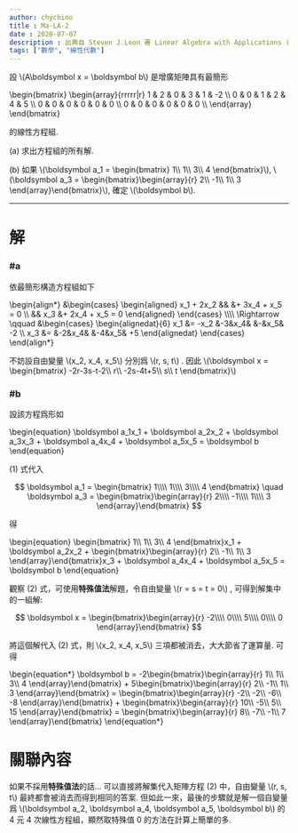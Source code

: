 ```yaml
---
author: chychino
title : Ma-LA-2
date : 2020-07-07
description : 出典自 Steven J.Leon 著 Linear Algebra with Applications (Ninth Edition) Page.16
tags: ["數學", "線性代數"]
---
```


設 \\(A\boldsymbol x = \boldsymbol b\\) 是增廣矩陣具有最簡形

\begin{bmatrix}
 \begin{array}{rrrrr|r}
 1 & 2 & 0 & 3 & 1 & -2 \\\\
 0 & 0 & 1 & 2 & 4 & 5 \\\\
 0 & 0 & 0 & 0 & 0 & 0 \\\\
 0 & 0 & 0 & 0 & 0 & 0 \\\\
 \end{array}
 \end{bmatrix}

的線性方程組.

(a) 求出方程組的所有解.

(‌b) 如果 \\(\boldsymbol a_1 = \begin{bmatrix} 1\\\\ 1\\\\ 3\\\\ 4 \end{bmatrix}\\), \\(\boldsymbol a_3 = \begin{bmatrix}\begin{array}{r} 2\\\\ -1\\\\ 1\\\\ 3 \end{array}\end{bmatrix}\\), 確定 \\(\boldsymbol b\\).

---

# 解

### #a 
依最簡形構造方程組如下

\begin{align*}
    &\begin{cases}
        \begin{aligned}
            x_1 + 2x_2 &&     &+ 3x_4 + x_5 = 0 \\\\
                       && x_3 &+ 2x_4 + x_5 = 0
        \end{aligned}
    \end{cases}
    \\\\\\\\
    \Rightarrow \qquad
    &\begin{cases}
        \begin{alignedat}{6}
            x_1 &= -x_2 &-3&x_4&  &-&x_5& -2 \\\\
            x_3 &=      &-2&x_4& &-4&x_5& +5
        \end{alignedat}
    \end{cases}
\end{align*}

不妨設自由變量 \\(x_2, x_4, x_5\\) 分別爲 \\(r, s, t\\) .
因此 \\(\boldsymbol x = \begin{bmatrix} -2r-3s-t-2\\\\ r\\\\ -2s-4t+5\\\\ s\\\\ t \end{bmatrix}\\)

### #b

設該方程爲形如

\begin{equation}
\boldsymbol a_1x_1 + 
\boldsymbol a_2x_2 + 
\boldsymbol a_3x_3 + 
\boldsymbol a_4x_4 + 
\boldsymbol a_5x_5 = \boldsymbol b
\end{equation}

(1) 式代入

$$
\boldsymbol a_1 = \begin{bmatrix} 1\\\\ 1\\\\ 3\\\\ 4 \end{bmatrix} \quad
\boldsymbol a_3 = \begin{bmatrix}\begin{array}{r} 2\\\\ -1\\\\ 1\\\\ 3 \end{array}\end{bmatrix}
$$

得

\begin{equation}
\begin{bmatrix} 1\\\\ 1\\\\ 3\\\\ 4 \end{bmatrix}x_1 + 
\boldsymbol a_2x_2 + 
\begin{bmatrix}\begin{array}{r} 2\\\\ -1\\\\ 1\\\\ 3 \end{array}\end{bmatrix}x_3 + 
\boldsymbol a_4x_4 + 
\boldsymbol a_5x_5 = \boldsymbol b
\end{equation}

觀察 (2) 式，可使用**特殊值法**解題，令自由變量 \\(r = s = t = 0\\) , 可得到解集中的一組解:

$$
\boldsymbol x = \begin{bmatrix}\begin{array}{r} -2\\\\ 0\\\\ 5\\\\ 0\\\\ 0 \end{array}\end{bmatrix}
$$

將這個解代入 (2) 式，則 \\(x_2, x_4, x_5\\) 三項都被消去，大大節省了運算量. 可得

\begin{equation*}
    \boldsymbol b = 
    -2\begin{bmatrix}\begin{array}{r}  1\\\\  1\\\\ 3\\\\ 4 \end{array}\end{bmatrix} +
     5\begin{bmatrix}\begin{array}{r}  2\\\\ -1\\\\ 1\\\\ 3 \end{array}\end{bmatrix} =
    \begin{bmatrix}\begin{array}{r}  -2\\\\  -2\\\\ -6\\\\ -8 \end{array}\end{bmatrix} +
    \begin{bmatrix}\begin{array}{r}  10\\\\  -5\\\\  5\\\\ 15 \end{array}\end{bmatrix} =
    \begin{bmatrix}\begin{array}{r}   8\\\\  -7\\\\  -1\\\\ 7 \end{array}\end{bmatrix}
\end{equation*}

# 關聯內容
如果不採用**特殊值法**的話... 可以直接將解集代入矩陣方程 (2) 中，自由變量 \\(r, s, t\\) 最終都會被消去而得到相同的答案. 但如此一來，最後的步驟就是解一個自變量爲 \\(\boldsymbol a_2, \boldsymbol a_4, \boldsymbol a_5, \boldsymbol b\\) 的 4 元 4 次線性方程組，顯然取特殊值 0 的方法在計算上簡單的多.
